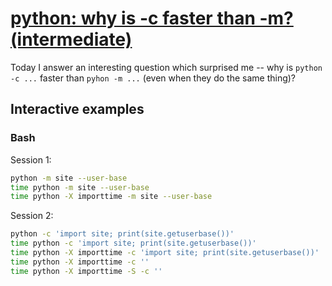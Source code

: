 # [python: why is -c faster than -m? (intermediate)](https://youtu.be/YuIZkHawihw)

Today I answer an interesting question which surprised me -- why is `python -c ...` faster than `pyhon -m ...` (even when they do the same thing)?

## Interactive examples

### Bash

Session 1:

```bash
python -m site --user-base
time python -m site --user-base
time python -X importtime -m site --user-base
```

Session 2:

```bash
python -c 'import site; print(site.getuserbase())'
time python -c 'import site; print(site.getuserbase())'
time python -X importtime -c 'import site; print(site.getuserbase())'
time python -X importtime -c ''
time python -X importtime -S -c ''
```
